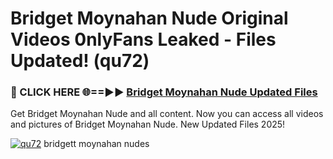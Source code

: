 # Bridget Moynahan Nude Original Videos 0nlyFans Leaked - Files Updated! (qu72)

<h3>🔴 CLICK HERE 🌐==►► <a href="https://tinyurl.com/5h6xmrr3" rel="nofollow">Bridget Moynahan Nude Updated Files</a></h3>

Get Bridget Moynahan Nude and all content. Now you can access all videos and pictures of Bridget Moynahan Nude. New Updated Files 2025!

[![qu72](https://i.imgur.com/KVD873Z.gif)](https://tinyurl.com/5h6xmrr3)
bridgett moynahan nudes